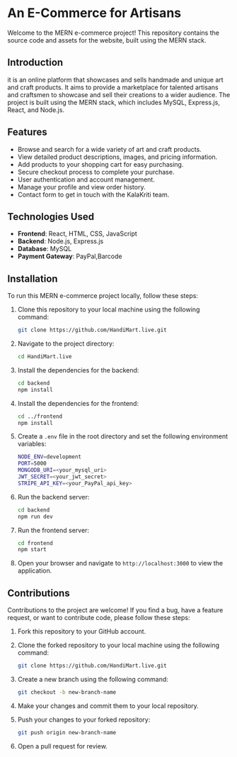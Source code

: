 # An E-Commerce for Artisans

Welcome to the MERN e-commerce project! This repository contains the source code and assets for the website, built using the MERN stack.

## Introduction

it  is an online platform that showcases and sells handmade and unique art and craft products. It aims to provide a marketplace for talented artisans and craftsmen to showcase and sell their creations to a wider audience. The project is built using the MERN stack, which includes MySQL, Express.js, React, and Node.js.

## Features

- Browse and search for a wide variety of art and craft products.
- View detailed product descriptions, images, and pricing information.
- Add products to your shopping cart for easy purchasing.
- Secure checkout process to complete your purchase.
- User authentication and account management.
- Manage your profile and view order history.
- Contact form to get in touch with the KalaKriti team.

## Technologies Used

- **Frontend**: React, HTML, CSS, JavaScript
- **Backend**: Node.js, Express.js
- **Database**: MySQL
- **Payment Gateway**: PayPal,Barcode

## Installation

To run this MERN e-commerce project locally, follow these steps:

1. Clone this repository to your local machine using the following command:

   ```bash
   git clone https://github.com/HandiMart.live.git
   ```

2. Navigate to the project directory:

   ```bash
   cd HandiMart.live
   ```

3. Install the dependencies for the backend:

   ```bash
   cd backend
   npm install
   ```

4. Install the dependencies for the frontend:

   ```bash
   cd ../frontend
   npm install
   ```

5. Create a `.env` file in the root directory and set the following environment variables:

   ```bash
   NODE_ENV=development
   PORT=5000
   MONGODB_URI=<your_mysql_uri>
   JWT_SECRET=<your_jwt_secret>
   STRIPE_API_KEY=<your_PayPal_api_key>
   ```

6. Run the backend server:

   ```bash
   cd backend
   npm run dev
   ```

7. Run the frontend server:

   ```bash
   cd frontend
   npm start
   ```

8. Open your browser and navigate to `http://localhost:3000` to view the application.

## Contributions

Contributions to the project are welcome! If you find a bug, have a feature request, or want to contribute code, please follow these steps:

1. Fork this repository to your GitHub account.
2. Clone the forked repository to your local machine using the following command:

   ```bash
   git clone https://github.com/HandiMart.live.git
   ```

3. Create a new branch using the following command:

   ```bash
   git checkout -b new-branch-name
   ```

4. Make your changes and commit them to your local repository.

5. Push your changes to your forked repository:

   ```bash
   git push origin new-branch-name
   ```

6. Open a pull request for review.
